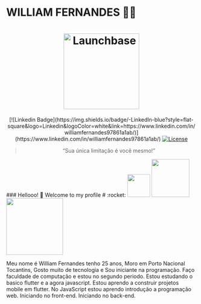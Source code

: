 

<!--### Hi there 👋
**williamfernands/williamfernands** is a ✨ _special_ ✨ repository because its `README.md` (this file) appears on your GitHub profile.

Here are some ideas to get you started:

- 🔭 I’m currently working on ...
- 🌱 I’m currently learning ...
- 👯 I’m looking to collaborate on ...
- 🤔 I’m looking for help with ...
- 💬 Ask me about ...
- 📫 How to reach me: ...
- 😄 Pronouns: ...
- ⚡ Fun fact: ...
-->

# WILLIAM FERNANDES :man_technologist:
<h1 align="center">
    <img alt="Launchbase" src="https://storage.googleapis.com/golden-wind/bootcamp-launchbase/logo.png" width="200px" />
</h1>

<p align="center">
[![Linkedin Badge](https://img.shields.io/badge/-LinkedIn-blue?style=flat-square&logo=Linkedin&logoColor=white&link=https://www.linkedin.com/in/williamfernandes97861a1ab/)](https://www.linkedin.com/in/williamfernandes97861a1ab/)
<a href="LICENSE" >
    <img alt="License" src="https://img.shields.io/badge/license-MIT-%23F8952D">
  </a>

<blockquote align="center">“Sua única limitação é você mesmo!”</blockquote>

<p>
<a> ### Hellooo! 👋 Welcome to my profile # :rocket:  </a>
 
 
<img  src="https://lh3.googleusercontent.com/proxy/aUc71rYvKwPHHEeMMKXU-oCZy48XNXxSvg7rupeJz-f2nYxV2SJuU67EvFV8q2ymp1jeC3UtuDLKITsoM623sKoFxx86jTOOAAR2qSmXiMMYJ7l7ytYJ4M1kCn-lkDP67lW_ZfE5rL6z" width="60px">
 <img  src="https://4.bp.blogspot.com/-oHMa7P0GxnU/VUe5vTdMBxI/AAAAAAAALTw/LTEB77VmLkA/s1600/html5_css3.png" width="100px">  
<img  src="https://static.webpunks.at/uploads/2019/05/flutter-entwicklung-ios-android.png" width="150px">
</p>
Meu nome é William Fernandes tenho 25 anos, Moro em Porto Nacional Tocantins, Gosto muito de tecnologia e Sou iniciante na programação. 
Faço faculdade de computação e estou no segundo periodo.
Estou estudando o basico flutter e a agora javascript.
Estou aprendo a construir projetos mobile em flutter.
No JavaScript estou aprendo introdução a programação web.
Iniciando no front-end.
Iniciando no back-end.
